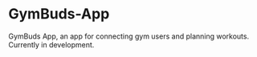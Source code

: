# GymBuds-App
GymBuds App, an app for connecting gym users and planning workouts. Currently in development.
